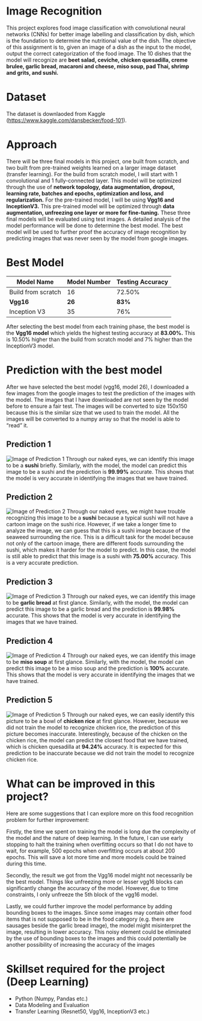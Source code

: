 # Image Recognition
 This project explores food image classification with convolutional neural networks (CNNs) for better image labelling and classification by dish, which is the foundation to determine the nutritional value of the dish. The objective of this assignment is to, given an image of a dish as the input to the model, output the correct categorization of the food image. The 10 dishes that the model will recognize are **beet salad, ceviche, chicken quesadilla, creme brulee, garlic bread, macaroni and cheese, miso soup, pad Thai, shrimp and grits, and sushi.**

# Dataset
The dataset is downlaoded from Kaggle (https://www.kaggle.com/dansbecker/food-101). 

# Approach
There will be three final models in this project, one built from scratch, and two built from pre-trained weights learned on a larger image dataset (transfer learning). For the build from scratch model, I will start with 1 convolutional and 1 fully-connected layer. This model will be 
optimized through the use of **network topology, data augmentation, dropout, learning rate, 
batches and epochs, optimization and loss, and regularization.** For the pre-trained model, I 
will be using **Vgg16 and InceptionV3.** This pre-trained model will be optimized through **data 
augmentation, unfreezing one layer or more for fine-tuning.** These three final models will be 
evaluated using test images. A detailed analysis of the model performance will be done to 
determine the best model. The best model will be used to further proof the accuracy of 
image recognition by predicting images that was never seen by the model from google 
images.

# Best Model
Model Name | Model Number | Testing Accuracy
------------ | ------------- | -------------
Build from scratch | 16 | 72.50%
**Vgg16** | **26** | **83%**
Inception V3 | 35 | 76%

After selecting the best model from each training phase, the best model is the **Vgg16 model** 
which yields the highest testing accuracy at **83.00%.** This is 10.50% higher than the build 
from scratch model and 7% higher than the InceptionV3 model. 

# Prediction with the best model
After we have selected the best model (vgg16, model 26), I downloaded a few images from 
the google images to test the prediction of the images with the model. The images that I 
have downloaded are not seen by the model before to ensure a fair test. The images will be 
converted to size 150x150 because this is the similar size that we used to train the model. 
All the images will be converted to a numpy array so that the model is able to “read” it. 

## Prediction 1 
![Image of Prediction 1](https://github.com/victorjongsoon/Image-Recognition/blob/main/Github%20Images/Prediction%201.PNG)
Through our naked eyes, we can identify this image to be a **sushi** briefly. Similarly, with the 
model, the model can predict this image to be a sushi and the prediction is **99.99%** accurate. 
This shows that the model is very accurate in identifying the images that we have trained.

## Prediction 2
![Image of Prediction 2](https://github.com/victorjongsoon/Image-Recognition/blob/main/Github%20Images/Prediction%202.PNG)
Through our naked eyes, we might have trouble recognizing this image to be a **sushi** 
because a typical sushi will not have a cartoon image on the sushi rice. However, if we take 
a longer time to analyze the image, we can guess that this is a sushi image because of the 
seaweed surrounding the rice. This is a difficult task for the model because not only of the 
cartoon image, there are different foods surrounding the sushi, which makes it harder for the 
model to predict. In this case, the model is still able to predict that this image is a sushi with 
**75.00%** accuracy. This is a very accurate prediction.

## Prediction 3
![Image of Prediction 3](https://github.com/victorjongsoon/Image-Recognition/blob/main/Github%20Images/Prediction%203.PNG)
Through our naked eyes, we can identify this image to be **garlic bread** at first glance. 
Similarly, with the model, the model can predict this image to be a garlic bread and the 
prediction is **99.98%** accurate. This shows that the model is very accurate in identifying the 
images that we have trained.

## Prediction 4
![Image of Prediction 4](https://github.com/victorjongsoon/Image-Recognition/blob/main/Github%20Images/Prediction%204.PNG)
Through our naked eyes, we can identify this image to be **miso soup** at first glance. Similarly,
with the model, the model can predict this image to be a miso soup and the prediction is 
**100%** accurate. This shows that the model is very accurate in identifying the images that we 
have trained.

## Prediction 5
![Image of Prediction 5](https://github.com/victorjongsoon/Image-Recognition/blob/main/Github%20Images/Prediction%205.PNG)
Through our naked eyes, we can easily identify this picture to be a bowl of **chicken rice** at 
first glance. However, because we did not train the model to recognize chicken rice, the 
prediction of this picture becomes inaccurate. Interestingly, because of the chicken on the 
chicken rice, the model can predict the closest food that we have trained, which is chicken 
quesadilla at **94.24%** accuracy. It is expected for this prediction to be inaccurate because we 
did not train the model to recognize chicken rice. 

# What can be improved in this project?
Here are some suggestions that I can explore more on this food recognition problem for 
further improvement:

Firstly, the time we spent on training the model is long due the 
complexity of the model and the nature of deep learning. In the future, I can use early 
stopping to halt the training when overfitting occurs so that I do not have to wait, for 
example, 500 epochs when overfitting occurs at about 200 epochs. This will save a lot more 
time and more models could be trained during this time. 

Secondly, the result we got from the 
Vgg16 model might not necessarily be the best model. Things like unfreezing more or lesser 
vgg16 blocks can significantly change the accuracy of the model. However, due to time 
constraints, I only unfreeze the 5th block of the vgg16 model. 

Lastly, we could further 
improve the model performance by adding bounding boxes to the images. Since some 
images may contain other food items that is not supposed to be in the food category (e.g. 
there are sausages beside the garlic bread image), the model might misinterpret the image, 
resulting in lower accuracy. This noisy element could be eliminated by the use of bounding
boxes to the images and this could potentially be another possibility of increasing the 
accuracy of the images

# Skillset required for the project (Deep Learning)
* Python (Numpy, Pandas etc.)
* Data Modeling and Evaluation
* Transfer Learning (Resnet50, Vgg16, InceptionV3 etc.)

